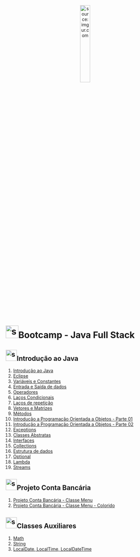 <div align="center">
    <img src="https://i.imgur.com/IaD4lwg.png" title="source: imgur.com" width="25%"/>
</div>
<h1><img src="https://i.imgur.com/JSfXyzm.png" title="source: imgur.com" width="40px"/>Bootcamp - Java Full Stack </h1>

<h2><img src="https://i.imgur.com/JSfXyzm.png" title="source: imgur.com" width="35px"/>Introdução ao Java</h2>

1. <a href="01.md" >Introdução ao Java</a>
2. <a href="02.md" >Eclipse</a>
3. <a href="03.md" >Variáveis e Constantes</a>
4. <a href="04.md" >Entrada e Saída de dados</a>
5. <a href="05.md">Operadores</a>
6. <a href="06.md">Laços Condicionais</a>
7. <a href="07.md">Laços de repetição</a>
8. <a href="08.md">Vetores e Matrizes</a>
9. <a href="09.md">Métodos</a> 
10. <a href="10.md">Introdução a Programação Orientada a Objetos - Parte 01</a>
11. <a href="11.md">Introdução a Programação Orientada a Objetos - Parte 02</a>
12. <a href="12.md">Exceptions</a>
13. <a href="13.md">Classes Abstratas</a>
14. <a href="14.md">Interfaces</a>
15. <a href="15.md">Collections</a>
16. <a href="18.md">Estrutura de dados</a>
17. <a href="16.md">Optional</a> 
18. <a href="19.md">Lambda</a>
19. <a href="17.md">Streams</a> 

<h2><img src="https://i.imgur.com/JSfXyzm.png" title="source: imgur.com" width="35px"/>Projeto Conta Bancária</h2>

1. <a href="pr01.md">Projeto Conta Bancária - Classe Menu</a>
2. <a href="pr02.md">Projeto Conta Bancária - Classe Menu - Colorido</a>

<h2><img src="https://i.imgur.com/JSfXyzm.png" title="source: imgur.com" width="35px"/>Classes Auxiliares</h2>

1. <a href="b01.md" >Math</a>
2. <a href="b02.md" >String</a>
3. <a href="b03.md" >LocalDate, LocalTime, LocalDateTime</a>

<!-- <br /><br />
	
<div align="center"><a href="../README.md"><img src="https://i.imgur.com/kfHCxif.png" title="source: imgur.com" width="5%"/></a></div>
<div align="center">Home</div>
-->
